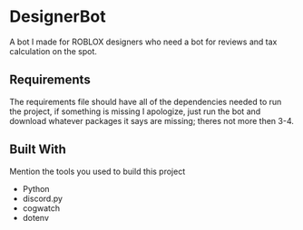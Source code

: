                  
# DesignerBot

A bot I made for ROBLOX designers who need a bot for reviews and tax calculation on the spot.


## Requirements

The requirements file should have all of the dependencies needed to run the project, if something is missing I apologize, just run the bot and download whatever packages it says are missing; theres not more then 3-4.

## Built With

Mention the tools you used to build this project

- Python
- discord.py
- cogwatch
- dotenv
